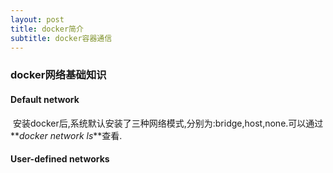 ```yaml
---
layout: post
title: docker简介
subtitle: docker容器通信
---
```


### docker网络基础知识
#### Default network
 安装docker后,系统默认安装了三种网络模式,分别为:bridge,host,none.可以通过**_docker network ls_**查看.
 
#### User-defined networks
 
